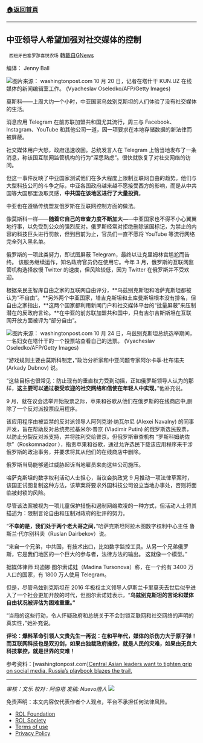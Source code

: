 ###  [:house:返回首頁](https://github.com/ourhimalayas/txt)
---


## 中亚领导人希望加强对社交媒体的控制
` 西班牙巴塞罗那喜悦农场` [轉載自GNews](https://gnews.org/zh-hans/1650373/)

编译： Jenny Ball

![](https://assets.gnews.org/wp-content/uploads/2021/11/image-147.png)图片来源： washingtonpost.com 10 月 20 日，记者在塔什干 KUN.UZ 在线媒体的新闻编辑室工作。 (Vyacheslav Oseledko/AFP/Getty Images)

莫斯科——上周大约一个小时，中亚国家乌兹别克斯坦的人们体验了没有社交媒体的生活。

消息应用 Telegram 在前苏联加盟共和国尤其流行，周三与 Facebook、Instagram、YouTube 和其他公司一道，因一项要求在本地存储数据的新法律而被屏蔽。

社交媒体用户大怒，政府迅速收回。总统发言人在 Telegram 上恰当地发布了一条消息，称该国互联网监管机构的行为“深思熟虑”。很快就恢复了对社交网络的访问。

但这一事件反映了中亚国家测试他们在多大程度上限制互联网自由的趋势。他们与大型科技公司的斗争之际，中亚各国政府越来越不愿接受西方的影响，而是从中共国等大国那里汲取灵感，**中共国在该地区进行了大量投资**。

中亚也在遵循传统盟友俄罗斯在互联网控制方面的做法。

像莫斯科一样——**随着它自己的审查力度不断加大—**—中亚国家也不得不小心翼翼地行事，以免受到公众的强烈反对。俄罗斯经常对拒绝删除该国标记，为禁止的内容的科技巨头进行罚款，但到目前为止，官员们一直不愿将 YouTube 等流行网络完全列入黑名单。

俄罗斯的一项此类努力，即试图屏蔽 Telegram，最终以让克里姆林宫尴尬而告终。 该服务继续运作，知名政府官员仍在使用它。今年 3 月，俄罗斯的互联网监管机构选择放慢 Twitter 的速度，但风险较低，因为 Twitter 在俄罗斯并不受欢迎。

根据亲民主智库自由之家的互联网自由评分，**乌兹别克斯坦和哈萨克斯坦都被认为“不自由”。**另外两个中亚国家，塔吉克斯坦和土库曼斯坦根本没有排名，但自由之家指出，**这两个国家都利用新闻门户和社交媒体平台的“批量屏蔽”来压制潜在的反政府言论。**在中亚的前苏联加盟共和国中，只有吉尔吉斯斯坦在互联网开放方面被评为“部分自由”。

![](https://assets.gnews.org/wp-content/uploads/2021/11/image-149.png)图片来源： washingtonpost.com 10 月 24 日，乌兹别克斯坦总统选举期间，一名妇女在塔什干的一个投票站查看自己的选票。 (Vyacheslav Oseledko/AFP/Getty Images)

“游戏规则主要由莫斯科制定，”政治分析家和中亚问题专家阿尔卡季·杜布诺夫 (Arkady Dubnov) 说。

“这些目标也很常见：防止现有的垂直权力受到动摇，正如俄罗斯领导人认为的那样，**这主要可以通过极受欢迎的社交网络和信使在年轻人中实现**，”他补充说。

9 月，就在议会选举开始投票之际，苹果和谷歌从他们在俄罗斯的在线商店中,删除了一个反对派投票应用程序。

该应用程序由被监禁的反对派领导人阿列克谢·纳瓦尔尼 (Alexei Navalny) 的同事开发，旨在帮助反对总统弗拉基米尔·普京 (Vladimir Putin) 的俄罗斯选民投票，以防止分裂反对派支持，并将胜利交给普京。但俄罗斯审查机构 “罗斯科姆纳佐尔”（Roskomnadzor ），指责苹果和谷歌，通过允许选民下载该应用程序来干涉俄罗斯的政治事务，并要求将其从他们的在线商店中删除。

俄罗斯当局能够通过威胁起诉当地雇员来向这些公司施压。

哈萨克斯坦的数字权利活动人士担心，当议会执政党 9 月推动一项法律草案时，该国正试图复制这种方法，该草案将要求外国科技公司设立当地办事处，否则将面临被封锁的风险。

尽管该法案被视为一项儿童保护措施和遏制网络欺凌的一种方式，但活动人士将其描述为：限制言论自由和压制对政府的批评的努力。

“**不幸的是，我们处于两个老大哥之间**，”哈萨克斯坦阿拉木图数字权利中心主任 鲁斯兰·代尔别科夫（Ruslan Dairbekov）说。

“来自一个兄弟，中共国，有技术出口，比如数字监控工具。从另一个兄弟俄罗斯，它是我们地区的一个巨大的参与者，法律方法的输出。 这就像一个模型。”

据媒体律师 玛迪娜·图尔索诺娃（Madina Tursonova）称，在一个约有 3400 万人口的国家，有 1800 万人使用 Telegram。

但是，尽管乌兹别克斯坦在 2016 年极权主义领导人伊斯兰卡里莫夫去世后似乎进入了一个社会更加开放的时代，但图尔索诺娃表示，“**乌兹别克斯坦的言论和媒体自由状况被评估为困难重重。”**

“当局的这些行动，令人怀疑政府和总统关于不会封锁互联网和社交网络的声明的真实性，”她补充说。

**评论：爆料革命引领人文贵先生一再说：在和平年代，媒体的杀伤力大于原子弹！而互联网科技也是双刃剑，如果由独裁政府操控，就是人民的灾难，如果由无良大科技掌控，就是世界的灾难！**

参考资料：[washingtonpost.com][Central Asian leaders want to tighten grip on social media. Russia’s playbook blazes the trail.](https://www.washingtonpost.com/world/asia_pacific/uzbekistan-kazakhstan-big-tech/2021/11/06/857efe86-3db4-11ec-bd6f-da376f47304e_story.html)

* * *

*审核：文乐
校对 : 阿伯塔
发稿: Nuevo唐人*
![](https://assets.gnews.org/wp-content/uploads/2021/11/GNEWS_CH..jpeg)






 

免责声明：本文内容仅代表作者个人观点，平台不承担任何法律风险。

- [ROL Foundation](https://rolfoundation.org/)
- [ROL Society](https://rolsociety.org/)
- [Terms of use](https://gnews.org/terms-of-use-3/)
- [Privacy Policy](https://gnews.org/privacy-policy/)
